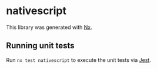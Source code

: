 # nativescript

This library was generated with [Nx](https://nx.dev).

## Running unit tests

Run `nx test nativescript` to execute the unit tests via [Jest](https://jestjs.io).
